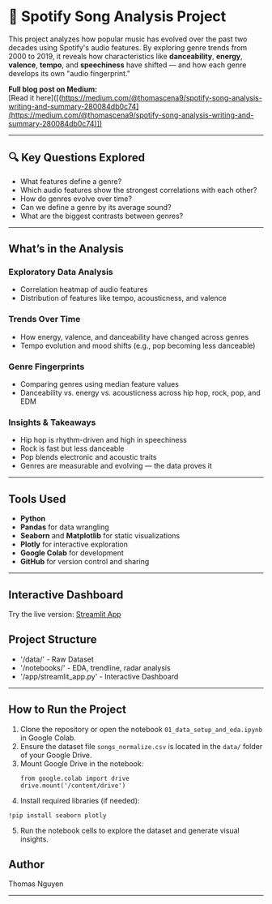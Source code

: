 # 🎵 Spotify Song Analysis Project

This project analyzes how popular music has evolved over the past two decades using Spotify's audio features. By exploring genre trends from 2000 to 2019, it reveals how characteristics like **danceability**, **energy**, **valence**, **tempo**, and **speechiness** have shifted — and how each genre develops its own "audio fingerprint."

**Full blog post on Medium:**  
[Read it here]([(https://medium.com/@thomascena9/spotify-song-analysis-writing-and-summary-280084db0c74](https://medium.com/@thomascena9/spotify-song-analysis-writing-and-summary-280084db0c74)])

---

## 🔍 Key Questions Explored

- What features define a genre?
- Which audio features show the strongest correlations with each other?
- How do genres evolve over time?
- Can we define a genre by its average sound?
- What are the biggest contrasts between genres?

---

## What’s in the Analysis

### Exploratory Data Analysis
- Correlation heatmap of audio features
- Distribution of features like tempo, acousticness, and valence

### Trends Over Time
- How energy, valence, and danceability have changed across genres
- Tempo evolution and mood shifts (e.g., pop becoming less danceable)

### Genre Fingerprints
- Comparing genres using median feature values
- Danceability vs. energy vs. acousticness across hip hop, rock, pop, and EDM

### Insights & Takeaways
- Hip hop is rhythm-driven and high in speechiness
- Rock is fast but less danceable
- Pop blends electronic and acoustic traits
- Genres are measurable and evolving — the data proves it

---

## Tools Used

- **Python**
- **Pandas** for data wrangling  
- **Seaborn** and **Matplotlib** for static visualizations  
- **Plotly** for interactive exploration  
- **Google Colab** for development  
- **GitHub** for version control and sharing

---

## Interactive Dashboard

Try the live version: [Streamlit App](https://spotify-song-analysis-project-afsi7r4udmcyajxfmxykxq.streamlit.app/)

## Project Structure
- '/data/' - Raw Dataset
- '/notebooks/' - EDA, trendline, radar analysis
- '/app/streamlit_app.py' - Interactive Dashboard

---

## How to Run the Project

1. Clone the repository or open the notebook `01_data_setup_and_eda.ipynb` in Google Colab.
2. Ensure the dataset file `songs_normalize.csv` is located in the `data/` folder of your Google Drive.
3. Mount Google Drive in the notebook:
   ```
   from google.colab import drive
   drive.mount('/content/drive')
   ```
4. Install required libraries (if needed):

  ```
  !pip install seaborn plotly
  ```
5. Run the notebook cells to explore the dataset and generate visual insights.

## Author
Thomas Nguyen

---

